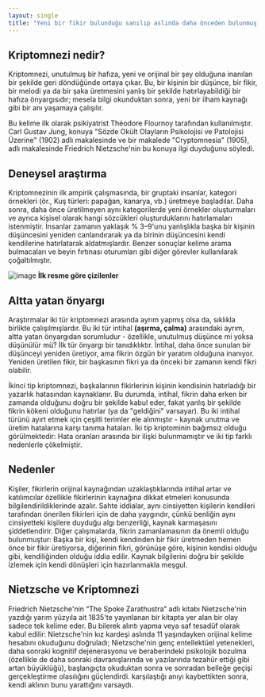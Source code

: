 ```yaml
---
layout: single
title: "Yeni bir fikir bulunduğu sanılıp aslında daha önceden bulunmuş bir fikri düşünmek: Kriptomnezi"
---
```


Kriptomnezi nedir?
-
Kriptomnezi, unutulmuş bir hafıza, yeni ve orijinal bir şey olduğuna inanılan bir şekilde geri döndüğünde ortaya çıkar. Bu, bir kişinin bir düşünce, bir fikir, bir melodi ya da bir şaka üretmesini yanlış bir şekilde hatırlayabildiği bir hafıza önyargısıdır; mesela bilgi okunduktan sonra, yeni bir ilham kaynağı gibi bir anı yaşamaya çalışılır.

Bu kelime ilk olarak psikiyatrist Théodore Flournoy tarafından kullanılmıştır.
Carl Gustav Jung, konuya "Sözde Okült Olayların Psikolojisi ve Patolojisi Üzerine" (1902) adlı makalesinde ve bir makalede "Cryptomnesia" (1905), adlı makalesinde Friedrich Nietzsche'nin bu konuya ilgi duyduğunu söyledi.

Deneysel araştırma
-
Kriptomnezinin ilk ampirik çalışmasında, bir gruptaki insanlar, kategori örnekleri (ör., Kuş türleri: papağan, kanarya, vb.) üretmeye başladılar. Daha sonra, daha önce üretilmeyen aynı kategorilerde yeni örnekler oluşturmaları ve ayrıca kişisel olarak hangi sözcükleri oluşturduklarını hatırlamaları istenmiştir. İnsanlar zamanın yaklaşık % 3–9'unu yanlışlıkla başka bir kişinin düşüncesini yeniden canlandırarak ya da birinin düşüncesini kendi kendilerine hatırlatarak aldatmışlardır. Benzer sonuçlar kelime arama bulmacaları ve beyin fırtınası oturumları gibi diğer görevler kullanılarak çoğaltılmıştır.

![image](https://static01.nyt.com/images/2016/08/16/science/16tb-cryptomnesia/16tb-cryptomnesia-articleLarge.png?quality=90&auto=webp)            **İlk resme göre çizilenler**

Altta yatan önyargı
-
Araştırmalar iki tür kriptomnezi arasında ayrım yapmış olsa da, sıklıkla birlikte çalışılmışlardır. Bu iki tür intihal **(aşırma, çalma)** arasındaki ayrım, altta yatan önyargıdan sorumludur - özellikle, unutulmuş düşünce mi yoksa düşünülür mü? İlk tür önyargı bir tanıdıklıktır. İntihal, daha önce sunulan bir düşünceyi yeniden üretiyor, ama fikrin özgün bir yaratım olduğuna inanıyor. Yeniden üretilen fikir, bir başkasının fikri ya da önceki bir zamanın kendi fikri olabilir.

<script async src="//pagead2.googlesyndication.com/pagead/js/adsbygoogle.js"></script>
<ins class="adsbygoogle"
     style="display:block; text-align:center;"
     data-ad-layout="in-article"
     data-ad-format="fluid"
     data-ad-client="ca-pub-7868661326160958"
     data-ad-slot="3072558811"></ins>
<script>
     (adsbygoogle = window.adsbygoogle || []).push({});
</script>

İkinci tip kriptomnezi, başkalarının fikirlerinin kişinin kendisinin hatırladığı bir yazarlık hatasından kaynaklanır. Bu durumda, intihal, fikrin daha erken bir zamanda olduğunu doğru bir şekilde kabul eder, fakat yanlış bir şekilde fikrin kökeni olduğunu hatırlar (ya da "geldiğini" varsayar). Bu iki intihal türünü ayırt etmek için çeşitli terimler ele alınmıştır - kaynak unutma ve üretim hatalarına karşı tanıma hataları. İki tip kriptominin bağımsız olduğu görülmektedir: Hata oranları arasında bir ilişki bulunmamıştır ve iki tip farklı nedenlerle çökelmiştir.

Nedenler
-
Kişiler, fikirlerin orijinal kaynağından uzaklaştıklarında intihal artar ve katılımcılar özellikle fikirlerinin kaynağına dikkat etmeleri konusunda bilgilendirildiklerinde azalır. Sahte iddialar, aynı cinsiyetten kişilerin kendileri tarafından önerilen fikirleri için de daha yaygındır, çünkü benliğin aynı cinsiyetteki kişilere duyduğu algı benzerliği, kaynak karmaşasını şiddetlendirir. Diğer çalışmalarda, fikrin zamanlamasının da önemli olduğu bulunmuştur: Başka bir kişi, kendi kendinden bir fikir üretmeden hemen önce bir fikir üretiyorsa, diğerinin fikri, görünüşe göre, kişinin kendisi olduğu gibi, kendiliğinden olduğu iddia edilir. Kaynak bilgilerini doğru bir şekilde izlemek için kendi dönüşleri için hazırlanmakla meşgul.

Nietzsche ve Kriptomnezi
-
Friedrich Nietzsche'nin “The Spoke Zarathustra” adlı kitabı Nietzsche'nin yazdığı yarım yüzyıla ait 1835'te yayınlanan bir kitapta yer alan bir olay sadece tek kelime eder. Bu bilerek alıntı yapma veya saf tesadüf olarak kabul edilir: Nietzsche'nin kız kardeşi aslında 11 yaşındayken orijinal kelime hesabını okuduğunu doğruladı; Nietzsche'nin genç entellektüel yetenekleri, daha sonraki kognitif dejenerasyonu ve beraberindeki psikolojik bozulma (özellikle de daha sonraki davranışlarında ve yazılarında tezahür ettiği gibi artan büyüklüğü), başlangıçta okuduktan sonra ve sonradan belleğe geçişi gerçekleştirme olasılığını güçlendirdi. karşılaştığı anıyı kaybettikten sonra, kendi aklının bunu yarattığını varsaydı.
